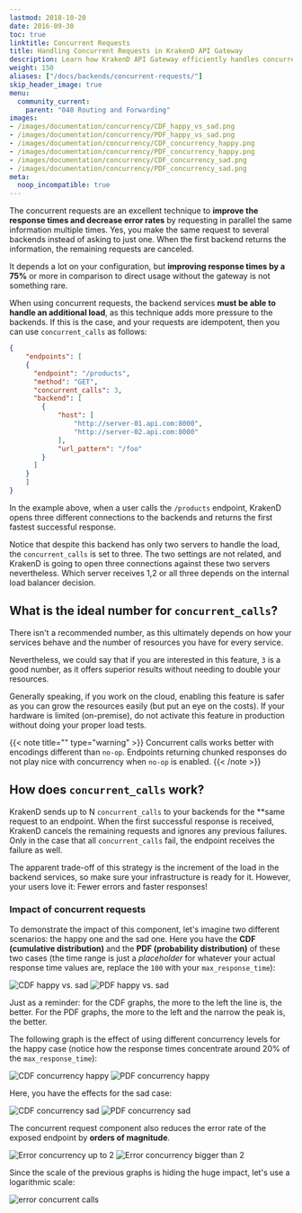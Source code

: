 ```yaml
---
lastmod: 2018-10-20
date: 2016-09-30
toc: true
linktitle: Concurrent Requests
title: Handling Concurrent Requests in KrakenD API Gateway
description: Learn how KrakenD API Gateway efficiently handles concurrent requests to ensure scalability, performance, and optimal resource utilization
weight: 150
aliases: ["/docs/backends/concurrent-requests/"]
skip_header_image: true
menu:
  community_current:
    parent: "040 Routing and Forwarding"
images:
- /images/documentation/concurrency/CDF_happy_vs_sad.png
- /images/documentation/concurrency/PDF_happy_vs_sad.png
- /images/documentation/concurrency/CDF_concurrency_happy.png
- /images/documentation/concurrency/PDF_concurrency_happy.png
- /images/documentation/concurrency/CDF_concurrency_sad.png
- /images/documentation/concurrency/PDF_concurrency_sad.png
meta:
  noop_incompatible: true
---
```


The concurrent requests are an excellent technique to **improve the response times and decrease error rates** by requesting in parallel the same information multiple times. Yes, you make the same request to several backends instead of asking to just one. When the first backend returns the information, the remaining requests are canceled.

It depends a lot on your configuration, but **improving response times by a 75%** or more in comparison to direct usage without the gateway is not something rare.

When using concurrent requests, the backend services **must be able to handle an additional load**, as this technique adds more pressure to the backends. If this is the case, and your requests are idempotent, then you can use `concurrent_calls` as follows:

```json
{
    "endpoints": [
    {
      "endpoint": "/products",
      "method": "GET",
      "concurrent_calls": 3,
      "backend": [
        {
            "host": [
                "http://server-01.api.com:8000",
                "http://server-02.api.com:8000"
            ],
            "url_pattern": "/foo"
        }
      ]
    }
    ]
}
```


In the example above, when a user calls the `/products` endpoint, KrakenD opens three different connections to the backends and returns the first fastest successful response.

Notice that despite this backend has only two servers to handle the load, the `concurrent_calls` is set to three. The two settings are not related, and KrakenD is going to open three connections against these two servers nevertheless. Which server receives 1,2 or all three depends on the internal load balancer decision.

## What is the ideal number for `concurrent_calls`?
There isn't a recommended number, as this ultimately depends on how your services behave and the number of resources you have for every service.

Nevertheless, we could say that if you are interested in this feature, `3` is a good number, as it offers superior results without needing to double your resources.

Generally speaking, if you work on the cloud, enabling this feature is safer as you can grow the resources easily (but put an eye on the costs). If your hardware is limited (on-premise), do not activate this feature in production without doing your proper load tests.

{{< note title="" type="warning" >}}
Concurrent calls works better with encodings different than `no-op`. Endpoints returning chunked responses do not play nice with concurrency when `no-op` is enabled.
{{< /note >}}

## How does `concurrent_calls` work?
KrakenD sends up to N `concurrent_calls` to your backends for the **same request to an endpoint. When the first successful response is received, KrakenD cancels the remaining requests and ignores any previous failures. Only in the case that all `concurrent_calls` fail, the endpoint receives the failure as well.

The apparent trade-off of this strategy is the increment of the load in the backend services, so make sure your infrastructure is ready for it. However, your users love it: Fewer errors and faster responses!

### Impact of concurrent requests
To demonstrate the impact of this component, let's imagine two different scenarios: the happy one and the sad one. Here you have the **CDF (cumulative distribution)** and the **PDF (probability distribution)** of these two cases (the time range is just a *placeholder* for whatever your actual response time values are, replace the `100` with your `max_response_time`):

![CDF happy vs. sad](/images/documentation/concurrency/CDF_happy_vs_sad.png)
![PDF happy vs. sad](/images/documentation/concurrency/PDF_happy_vs_sad.png)

Just as a reminder: for the CDF graphs, the more to the left the line is, the better. For the PDF graphs, the more to the left and the narrow the peak is, the better.

The following graph is the effect of using different concurrency levels for the happy case (notice how the response times concentrate around 20% of the `max_response_time`):

![CDF concurrency happy](/images/documentation/concurrency/CDF_concurrency_happy.png)
![PDF concurrency happy](/images/documentation/concurrency/PDF_concurrency_happy.png)

Here, you have the effects for the sad case:

![CDF concurrency sad](/images/documentation/concurrency/CDF_concurrency_sad.png)
![PDF concurrency sad](/images/documentation/concurrency/PDF_concurrency_sad.png)

The concurrent request component also reduces the error rate of the exposed endpoint by **orders of magnitude**.

![Error concurrency up to 2](/images/documentation/concurrency/Error_concurrent_requests_up_2.png)
![Error concurrency bigger than 2](/images/documentation/concurrency/Error_concurrent_requests_bigger_2.png)

Since the scale of the previous graphs is hiding the huge impact, let's use a logarithmic scale:

![error concurrent calls](/images/documentation/concurrency/Error_concurrent_calls.png)
